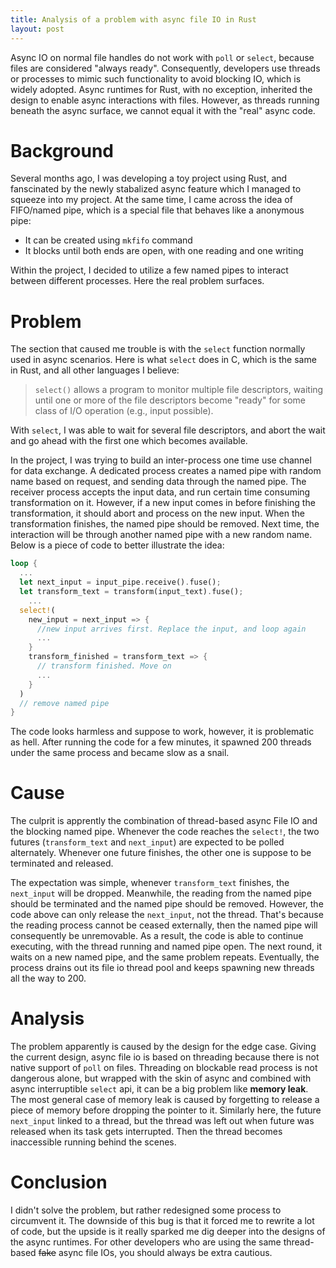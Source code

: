 ```yaml
---
title: Analysis of a problem with async file IO in Rust
layout: post
---
```


Async IO on normal file handles do not work with `poll` or `select`, because files are considered "always ready". Consequently, developers use threads or processes to mimic such functionality to avoid blocking IO, which is widely adopted. Async runtimes for Rust, with no exception, inherited the design to enable async interactions with files. However, as threads running beneath the async surface, we cannot equal it with the "real" async code.

# Background

Several months ago, I was developing a toy project using Rust, and fanscinated by the newly stabalized async feature which I managed to squeeze into my project. At the same time, I came across the idea of FIFO/named pipe, which is a special file that behaves like a anonymous pipe:

- It can be created using `mkfifo` command
- It blocks until both ends are open, with one reading and one writing

Within the project, I decided to utilize a few named pipes to interact between different processes. Here the real problem surfaces.

# Problem

The section that caused me trouble is with the `select` function normally used in async scenarios. Here is what `select` does in C, which is the same in Rust, and all other languages I believe:

> `select()` allows a program to monitor multiple file descriptors,
>        waiting until one or more of the file descriptors become "ready"
>        for some class of I/O operation (e.g., input possible).

With `select`, I was able to wait for several file descriptors, and abort the wait and go ahead with the first one which becomes available. 

In the project, I was trying to build an inter-process one time use channel for data exchange. A dedicated process creates a named pipe with random name based on request, and sending data through the named pipe. The receiver process accepts the input data, and run certain time consuming transformation on it. However, if a new input comes in before finishing the transformation, it should abort and process on the new input. When the transformation finishes, the named pipe should be removed. Next time, the interaction will be through another named pipe with a new random name. Below is a piece of code to better illustrate the idea:

```rust
loop {
  ...
  let next_input = input_pipe.receive().fuse();
  let transform_text = transform(input_text).fuse();
	...
  select!(
    new_input = next_input => {
      //new input arrives first. Replace the input, and loop again
      ...
    }
    transform_finished = transform_text => {
      // transform finished. Move on
      ...
    }
  )
  // remove named pipe
}
```

The code looks harmless and suppose to work, however, it is problematic as hell. After running the code for a few minutes, it spawned 200 threads under the same process and became slow as a snail. 

# Cause

The culprit is apprently the combination of thread-based async File IO and the blocking named pipe. Whenever the code reaches the `select!`, the two futures (`transform_text` and `next_input`) are expected to be polled alternately. Whenever one future finishes, the other one is suppose to be terminated and released.

The expectation was simple, whenever `transform_text` finishes, the `next_input` will be dropped. Meanwhile, the reading from the named pipe should be terminated and the named pipe should be removed. However, the code above can only release the `next_input`, not the thread. That's because the reading process cannot be ceased externally, then the named pipe will consequently be unremovable. As a result, the code is able to continue executing, with the thread running and named pipe open. The next round, it waits on a new named pipe, and the same problem repeats. Eventually, the process drains out its file io thread pool and keeps spawning new threads all the way to 200.

# Analysis

The problem apparently is caused by the design for the edge case. Giving the current design, async file io is based on threading because there is not native support of `poll` on files. Threading on blockable read process is not dangerous alone, but wrapped with the skin of async and combined with async interruptible `select` api, it can be a big problem like **memory leak**. The most general case of memory leak is caused by forgetting to release a piece of memory before dropping the pointer to it. Similarly here, the future `next_input` linked to a thread, but the thread was left out when future was released when its task gets interrupted. Then the thread becomes inaccessible running behind the scenes. 

# Conclusion

I didn't solve the problem, but rather redesigned some process to circumvent it. The downside of this bug is that it forced me to rewrite a lot of code, but the upside is it really sparked me dig deeper into the designs of the async runtimes. For other developers who are using the same thread-based ~~fake~~ async file IOs, you should always be extra cautious.